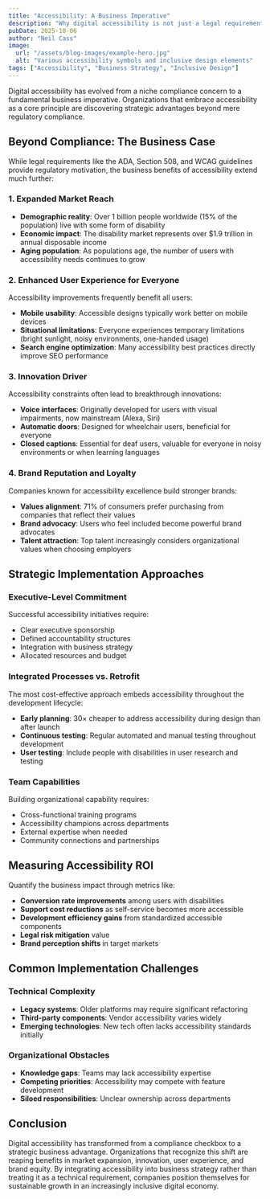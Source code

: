 ```yaml
---
title: "Accessibility: A Business Imperative"
description: "Why digital accessibility is not just a legal requirement but a strategic business advantage in today's market."
pubDate: 2025-10-06
author: "Neil Cass"
image:
  url: "/assets/blog-images/example-hero.jpg"
  alt: "Various accessibility symbols and inclusive design elements"
tags: ["Accessibility", "Business Strategy", "Inclusive Design"]
---
```


Digital accessibility has evolved from a niche compliance concern to a fundamental business imperative. Organizations that embrace accessibility as a core principle are discovering strategic advantages beyond mere regulatory compliance.

## Beyond Compliance: The Business Case

While legal requirements like the ADA, Section 508, and WCAG guidelines provide regulatory motivation, the business benefits of accessibility extend much further:

### 1. Expanded Market Reach

- **Demographic reality**: Over 1 billion people worldwide (15% of the population) live with some form of disability
- **Economic impact**: The disability market represents over $1.9 trillion in annual disposable income
- **Aging population**: As populations age, the number of users with accessibility needs continues to grow

### 2. Enhanced User Experience for Everyone

Accessibility improvements frequently benefit all users:

- **Mobile usability**: Accessible designs typically work better on mobile devices
- **Situational limitations**: Everyone experiences temporary limitations (bright sunlight, noisy environments, one-handed usage)
- **Search engine optimization**: Many accessibility best practices directly improve SEO performance

### 3. Innovation Driver

Accessibility constraints often lead to breakthrough innovations:

- **Voice interfaces**: Originally developed for users with visual impairments, now mainstream (Alexa, Siri)
- **Automatic doors**: Designed for wheelchair users, beneficial for everyone
- **Closed captions**: Essential for deaf users, valuable for everyone in noisy environments or when learning languages

### 4. Brand Reputation and Loyalty

Companies known for accessibility excellence build stronger brands:

- **Values alignment**: 71% of consumers prefer purchasing from companies that reflect their values
- **Brand advocacy**: Users who feel included become powerful brand advocates
- **Talent attraction**: Top talent increasingly considers organizational values when choosing employers

## Strategic Implementation Approaches

### Executive-Level Commitment

Successful accessibility initiatives require:

- Clear executive sponsorship
- Defined accountability structures
- Integration with business strategy
- Allocated resources and budget

### Integrated Processes vs. Retrofit

The most cost-effective approach embeds accessibility throughout the development lifecycle:

- **Early planning**: 30× cheaper to address accessibility during design than after launch
- **Continuous testing**: Regular automated and manual testing throughout development
- **User testing**: Include people with disabilities in user research and testing

### Team Capabilities

Building organizational capability requires:

- Cross-functional training programs
- Accessibility champions across departments
- External expertise when needed
- Community connections and partnerships

## Measuring Accessibility ROI

Quantify the business impact through metrics like:

- **Conversion rate improvements** among users with disabilities
- **Support cost reductions** as self-service becomes more accessible
- **Development efficiency gains** from standardized accessible components
- **Legal risk mitigation** value
- **Brand perception shifts** in target markets

## Common Implementation Challenges

### Technical Complexity

- **Legacy systems**: Older platforms may require significant refactoring
- **Third-party components**: Vendor accessibility varies widely
- **Emerging technologies**: New tech often lacks accessibility standards initially

### Organizational Obstacles

- **Knowledge gaps**: Teams may lack accessibility expertise
- **Competing priorities**: Accessibility may compete with feature development
- **Siloed responsibilities**: Unclear ownership across departments

## Conclusion

Digital accessibility has transformed from a compliance checkbox to a strategic business advantage. Organizations that recognize this shift are reaping benefits in market expansion, innovation, user experience, and brand equity. By integrating accessibility into business strategy rather than treating it as a technical requirement, companies position themselves for sustainable growth in an increasingly inclusive digital economy.
